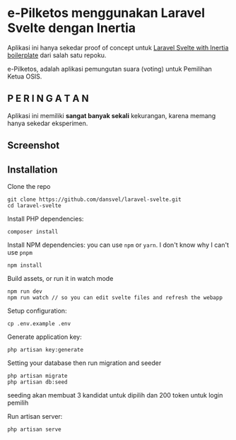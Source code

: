 # e-Pilketos menggunakan Laravel Svelte dengan Inertia
Aplikasi ini hanya sekedar proof of concept untuk [Laravel Svelte with Inertia boilerplate](https://github.com/dansvel/laravel-svelte) dari salah satu repoku.

e-Pilketos, adalah aplikasi pemungutan suara (voting) untuk Pemilihan Ketua OSIS.

## P E R I N G A T A N
Aplikasi ini memiliki **sangat banyak sekali** kekurangan, karena memang hanya sekedar eksperimen.

## Screenshot

## Installation

Clone the repo
```shell script
git clone https://github.com/dansvel/laravel-svelte.git
cd laravel-svelte
```

Install PHP dependencies:
```shell script
composer install
```

Install NPM dependencies: you can use `npm` or `yarn`. I don't know why I can't use `pnpm`
```shell script
npm install
```

Build assets, or run it in watch mode
```shell script
npm run dev
npm run watch // so you can edit svelte files and refresh the webapp
```

Setup configuration:
```shell script
cp .env.example .env
```

Generate application key:
```shell script
php artisan key:generate
```

Setting your database then run migration and seeder
```
php artisan migrate
php artisan db:seed
```
seeding akan membuat 3 kandidat untuk dipilih dan 200 token untuk login pemilih

Run artisan server:
```shell script
php artisan serve
```
